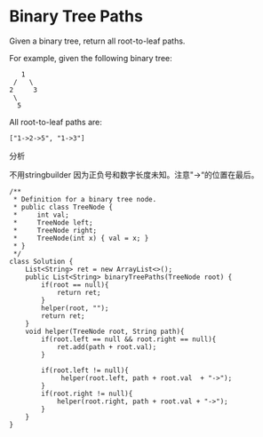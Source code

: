 # Binary Tree Paths

Given a binary tree, return all root-to-leaf paths.

For example, given the following binary tree:

```text
   1
 /   \
2     3
 \
  5
```

All root-to-leaf paths are:

```text
["1->2->5", "1->3"]
```

分析

不用stringbuilder 因为正负号和数字长度未知。注意"-&gt;“的位置在最后。

```text
/**
 * Definition for a binary tree node.
 * public class TreeNode {
 *     int val;
 *     TreeNode left;
 *     TreeNode right;
 *     TreeNode(int x) { val = x; }
 * }
 */
class Solution {
    List<String> ret = new ArrayList<>();
    public List<String> binaryTreePaths(TreeNode root) {  
        if(root == null){
            return ret;
        }        
        helper(root, "");
        return ret;
    }
    void helper(TreeNode root, String path){                      
        if(root.left == null && root.right == null){             
            ret.add(path + root.val);           
        }

        if(root.left != null){            
             helper(root.left, path + root.val  + "->");            
        }           
        if(root.right != null){
            helper(root.right, path + root.val + "->");            
        }
    }
}
```

